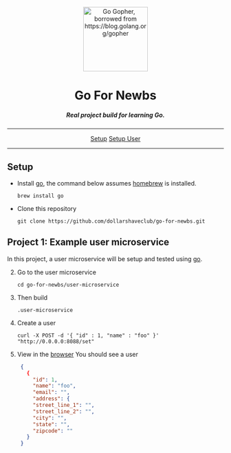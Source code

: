 <p align="center">
  <a href="https://blog.golang.org/gopher">
    <img height="150" src="https://user-images.githubusercontent.com/1074042/30151230-7714164c-9363-11e7-86c4-caca0b76e6b4.png" alt="Go Gopher, borrowed from https://blog.golang.org/gopher" />
  </a>
</p>
<h1 align="center">Go For Newbs</h1>
<h5 align="center">Real project build for learning Go.</h5>

----

<p align="center">
  <a href="setup">Setup</a>
  <a href="user">Setup User</a>
</p>

----

<h2 id="setup">Setup</h2>

- Install [go](https://golang.org/doc/install), the command below assumes [homebrew](brew.sh) is installed. 
  ```shell
  brew install go
  ```
- Clone this repository  
  ```shell
  git clone https://github.com/dollarshaveclub/go-for-newbs.git
  ```

<h2 id="user">Project 1: Example user microservice</h2>

In this project, a user microservice will be setup and tested using [go](https://golang.org/).

2. Go to the user microservice
   ```shell
   cd go-for-newbs/user-microservice
   ```
3. Then build
   ```shell
   .user-microservice
   ```
4. Create a user
   ```curl
   curl -X POST -d '{ "id" : 1, "name" : "foo" }' "http://0.0.0.0:8088/set"
   ```
5. View in the [browser](http://0.0.0.0:8088/?id=1)
   You should see a user
   ```json
    {
      {
        "id": 1,
        "name": "foo",
        "email": "",
        "address": {
        "street_line_1": "",
        "street_line_2": "",
        "city": "",
        "state": "",
        "zipcode": ""
      }
    }
   ```

